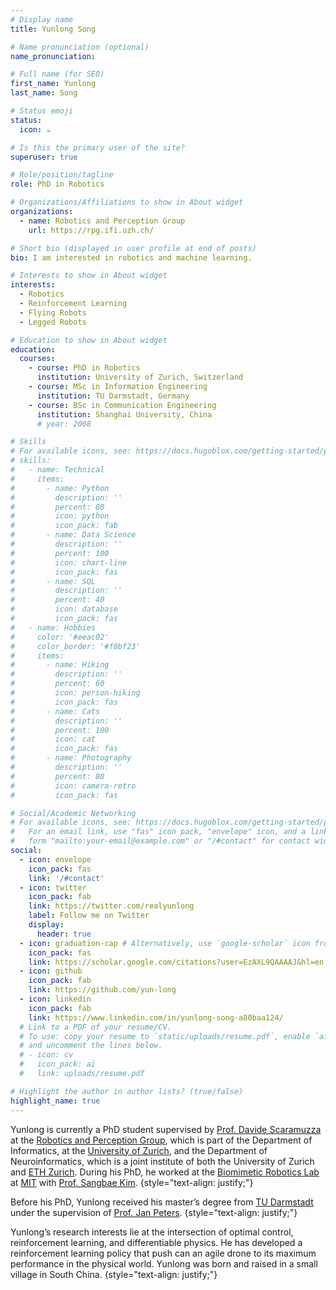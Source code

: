 ```yaml
---
# Display name
title: Yunlong Song

# Name pronunciation (optional)
name_pronunciation: 

# Full name (for SEO)
first_name: Yunlong
last_name: Song

# Status emoji
status:
  icon: ☕️

# Is this the primary user of the site?
superuser: true

# Role/position/tagline
role: PhD in Robotics

# Organizations/Affiliations to show in About widget
organizations:
  - name: Robotics and Perception Group
    url: https://rpg.ifi.uzh.ch/

# Short bio (displayed in user profile at end of posts)
bio: I am interested in robotics and machine learning. 

# Interests to show in About widget
interests:
  - Robotics
  - Reinforcement Learning
  - Flying Robots
  - Legged Robots

# Education to show in About widget
education:
  courses:
    - course: PhD in Robotics
      institution: University of Zurich, Switzerland
    - course: MSc in Information Engineering
      institution: TU Darmstadt, Germany
    - course: BSc in Communication Engineering 
      institution: Shanghai University, China
      # year: 2008

# Skills
# For available icons, see: https://docs.hugoblox.com/getting-started/page-builder/#icons
# skills:
#   - name: Technical
#     items:
#       - name: Python
#         description: ''
#         percent: 80
#         icon: python
#         icon_pack: fab
#       - name: Data Science
#         description: ''
#         percent: 100
#         icon: chart-line
#         icon_pack: fas
#       - name: SQL
#         description: ''
#         percent: 40
#         icon: database
#         icon_pack: fas
#   - name: Hobbies
#     color: '#eeac02'
#     color_border: '#f0bf23'
#     items:
#       - name: Hiking
#         description: ''
#         percent: 60
#         icon: person-hiking
#         icon_pack: fas
#       - name: Cats
#         description: ''
#         percent: 100
#         icon: cat
#         icon_pack: fas
#       - name: Photography
#         description: ''
#         percent: 80
#         icon: camera-retro
#         icon_pack: fas

# Social/Academic Networking
# For available icons, see: https://docs.hugoblox.com/getting-started/page-builder/#icons
#   For an email link, use "fas" icon pack, "envelope" icon, and a link in the
#   form "mailto:your-email@example.com" or "/#contact" for contact widget.
social:
  - icon: envelope
    icon_pack: fas
    link: '/#contact'
  - icon: twitter
    icon_pack: fab
    link: https://twitter.com/realyunlong
    label: Follow me on Twitter
    display:
      header: true
  - icon: graduation-cap # Alternatively, use `google-scholar` icon from `ai` icon pack
    icon_pack: fas
    link: https://scholar.google.com/citations?user=EzAXL9QAAAAJ&hl=en
  - icon: github
    icon_pack: fab
    link: https://github.com/yun-long
  - icon: linkedin
    icon_pack: fab
    link: https://www.linkedin.com/in/yunlong-song-a80baa124/
  # Link to a PDF of your resume/CV.
  # To use: copy your resume to `static/uploads/resume.pdf`, enable `ai` icons in `params.yaml`,
  # and uncomment the lines below.
  # - icon: cv
  #   icon_pack: ai
  #   link: uploads/resume.pdf

# Highlight the author in author lists? (true/false)
highlight_name: true
---
```


Yunlong is currently a PhD student supervised by [Prof. Davide Scaramuzza](https://rpg.ifi.uzh.ch/people_scaramuzza.html) at the [Robotics and Perception Group](https://rpg.ifi.uzh.ch/), which is part of the Department of Informatics, at the [University of Zurich](https://www.uzh.ch/en.html), and the Department of Neuroinformatics, which is a joint institute of both the University of Zurich and [ETH Zurich](https://ethz.ch/en.html). During his PhD, he worked at the [Biomimetic Robotics Lab](https://biomimetics.mit.edu/people) at [MIT](https://www.mit.edu/) with [Prof. Sangbae Kim](https://meche.mit.edu/people/faculty/SANGBAE@MIT.EDU).
{style="text-align: justify;"}

<!--  -->
Before his PhD, Yunlong received his master’s degree from [TU Darmstadt](https://www.tu-darmstadt.de/index.en.jsp) under the supervision of [Prof. Jan Peters](https://www.ias.informatik.tu-darmstadt.de/Member/JanPeters).
{style="text-align: justify;"}


Yunlong’s research interests lie at the intersection of optimal control, reinforcement learning, and differentiable physics. 
He has developed a reinforcement learning policy that push can an agile drone to its maximum performance in the physical world. 
Yunlong was born and raised in a small village in South China. 
{style="text-align: justify;"}
